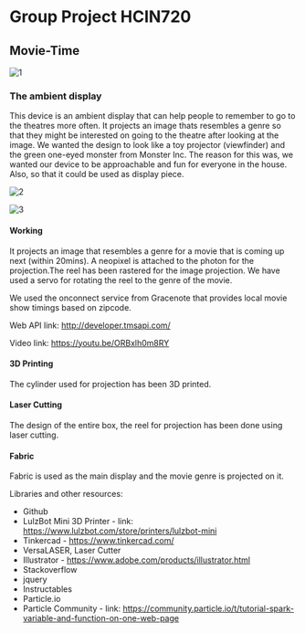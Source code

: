 # Group Project HCIN720

## Movie-Time

![1](https://cloud.githubusercontent.com/assets/14539609/21150795/48e59078-c12e-11e6-95b9-8084bf08a14d.jpg)

### The ambient display

This device is an ambient display that can help people to remember to go to the theatres more often. It projects an image thats resembles a genre so that they might be interested on going to the theatre after looking at the image. We wanted the design to look like a toy projector (viewfinder) and the green one-eyed monster from Monster Inc. The reason for this was, we wanted our device to be approachable and fun for everyone in the house. Also, so that it could be used as display piece.

![2](https://cloud.githubusercontent.com/assets/14539609/21150796/4b256638-c12e-11e6-9f45-5b01e7fa9350.jpg)

![3](https://cloud.githubusercontent.com/assets/14539609/21150798/4ce003b6-c12e-11e6-9201-e320934923f6.jpg)

#### Working
It projects an image that resembles a genre for a movie that is coming up next (within 20mins).
A neopixel is attached to the photon for the projection.The reel has been rastered for the image projection. We have used a servo for rotating the reel to the genre of the movie.

We used the onconnect service from Gracenote that provides local movie show timings based on zipcode.

Web API link: http://developer.tmsapi.com/

Video link: https://youtu.be/ORBxlh0m8RY 

#### 3D Printing
The cylinder used for projection has been 3D printed.

#### Laser Cutting
The design of the entire box, the reel for projection has been done using laser cutting.

#### Fabric
Fabric is used as the main display and the movie genre is projected on it.

Libraries and other resources:

* Github
* LulzBot Mini 3D Printer - link: https://www.lulzbot.com/store/printers/lulzbot-mini
* Tinkercad - https://www.tinkercad.com/
* VersaLASER, Laser Cutter
* Illustrator - https://www.adobe.com/products/illustrator.html
* Stackoverflow
* jquery
* Instructables
* Particle.io
* Particle Community - link: https://community.particle.io/t/tutorial-spark-variable-and-function-on-one-web-page
